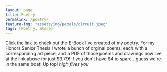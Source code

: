 ```yaml
---
layout: page
title: Poetry
permalink: /poetry/
feature-img: "assets/img/pexels/circuit.jpeg"
tags: [Poetry, Store]
---
```



Click [the link](https://troy-demers.my-online.store/) to check out the E-Book I've created of my poetry. 
For my Honors Senior Thesis I wrote a bunch of orginal poems, each with a corresponding art piece,
and a PDF of those poems and drawings now live at the link above for just $3.79!
If you don't have $4 to spare...guess we're in the same boat! Up top! *high fives you*
